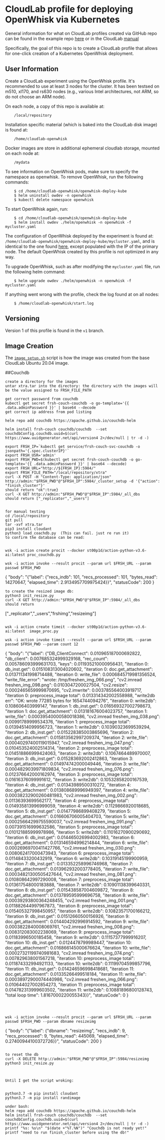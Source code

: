 # CloudLab profile for deploying OpenWhisk via Kubernetes

General information for what on CloudLab profiles created via GitHub repo can be found in the example repo [here](https://github.com/emulab/my-profile) or in the CloudLab [manual](https://docs.cloudlab.us/cloudlab-manual.html)

Specifically, the goal of this repo is to create a CloudLab profile that allows for one-click creation of a Kubernetes OpenWhisk deployment.

## User Information

Create a CloudLab experiment using the OpenWhisk profile. It's recommended to use at least 3 nodes for the cluster. It has been testsed on m510, xl170, and rs630 nodes (e.g., various Intel architectures, not ARM, so do not choose an ARM node). 

On each node, a copy of this repo is available at:
```
    /local/repository
```
Installation specific material (which is baked into the CloudLab disk image) is found at:
```
    /home/cloudlab-openwhisk
```
Docker images are store in additional ephemeral cloudlab storage, mounted on each node at:
```
    /mydata
```

To see information on OpenWhisk pods, make sure to specify the namespace as openwhisk. To remove OpenWhisk,
run the following commands:
```
    $ cd /home/cloudlab-openwhisk/openwhisk-deploy-kube
    $ helm uninstall owdev -n openwhisk
    $ kubectl delete namespace openwhisk
```

To start OpenWhisk again, run:
```
    $ cd /home/cloudlab-openwhisk/openwhisk-deploy-kube
    $ helm install owdev ./helm/openwhisk -n openwhisk -f mycluster.yaml
```

The configuration of OpenWhisk deployed by the experiment is found at: ```/home/cloudlab-openwhisk/openwhisk-deploy-kube/mycluster.yaml```, and is 
identical to the one found [here](mycluster.yaml), except populated with the IP of the primary node. The
default OpenWhisk created by this profile is not optimized in any way. 

To upgrade OpenWhisk, such as after modifying the ```mycluster.yaml``` file, run the following helm command:
```
    $ helm upgrade owdev ./helm/openwhisk -n openwhisk -f mycluster.yaml
```

If anything went wrong with the profile, check the log found at on all nodes:
```
    $ /home/cloudlab-openwhisk/start.log
```

## Versioning
Version 1 of this profile is found in the ```v1``` branch.

## Image Creation

The [```image_setup.sh```](image_setup.sh) script is how the image was created from the base CloudLab Ubuntu 20.04 image.

##Couchdb

```
create a directory for the images
untar xtra.tar into the directory: the directory with the images will be the value assigned to FRSH_FILE_PATH

get correct password from couchdb
kubectl get secret frsh-couch-couchdb -o go-template='{{ .data.adminPassword }}' | base64 --decode
get correct ip address from pod listing

helm repo add couchdb https://apache.github.io/couchdb-helm

helm install frsh-couch couchdb/couchdb  --set couchdbConfig.couchdb.uuid=$(curl https://www.uuidgenerator.net/api/version4 2>/dev/null | tr -d -)

export FRSH_IP=`kubectl get service/frsh-couch-svc-couchdb -o jsonpath='{.spec.clusterIP}'`
export FRSH_USR='admin'
export FRSH_PWD=$(kubectl get secret frsh-couch-couchdb -o go-template='{{ .data.adminPassword }}' | base64 --decode)
export FRSH_URL="http://${FRSH_IP}:5984/"
export FRSH_FILE_PATH="/local/repository/xtra"
curl -X POST -H "Content-Type: application/json" http://admin:"$FRSH_PWD"@"$FRSH_IP":5984/_cluster_setup -d '{"action": "finish_cluster"}'
should return "ok":true}
curl -X GET http://admin:"$FRSH_PWD"@"$FRSH_IP":5984/_all_dbs
should return ["_replicator","_users"]


for manual testing
cd /local/repository
git pull
tar -xvf xtra.tar
pip3 install cloudant
python3 load_coachdb.py  (This can fail. just re run it)
to confirm the database can be read:


wsk -i action create procit --docker st00p1d/action-python-v3.6-ai:latest proc_couchdb.py 

wsk -i action invoke --result procit --param url $FRSH_URL --param passwd $FRSH_PWD 

```
{
    "body": "{\"label\": {\"recs_indb\": 101, \"recs_processed\": 101, \"bytes_read\": 14270647, \"elapsed_time\": 2.9134957709975424}}",
    "statusCode": 200
}
```
to create the resized image db:
python3 init_resize.py
curl -X GET http://admin:"$FRSH_PWD"@"$FRSH_IP":5984/_all_dbs
should return
```
["_replicator","_users","frshimg","resizeimg"]

```

wsk -i action create timeit --docker st00p1d/action-python-v3.6-ai:latest  image_proc.py 

wsk -i action invoke timeit --result --param url $FRSH_URL --param passwd $FRSH_PWD --param count 12

```
{
    "body": "{\"label\": {\"DB_ClientConnect\": 0.010965187000692822, 
              \"db_client\": 0.007685324999329168, \"rec_count\": 0.005786093999631703, 
              \"keys\": 0.011935210000956431, \"iteration 0: db_inst.get\": 0.015108313004020602, \"iteration 0: doc.get_attachment\": 0.013711341998714488, \"iteration 0: write_file\": 0.0006845719981356524, \"write_file_error\": \"wrote: /tmp/freshen_img_066.png\", \"cv2.imread freshen_img_098.png\": 0.0103047200027504, \"cv2.resize\": 0.0002465659999870695, \"cv2.imwrite\": 0.003785564003919717, \"iteration 0: preprocess_image total\": 0.013314342002558988, \"write2db err\": \"OK: wrote 77285 bytes for 1654744094276\", \"iteration 0: write2db\": 0.108606403999147, \"iteration 1: db_inst.get\": 0.016569327002798673, \"iteration 1: doc.get_attachment\": 0.013181676004023757, \"iteration 1: write_file\": 0.00039540000580018386, \"cv2.imread freshen_img_038.png\": 0.00991789999534376, \"iteration 1: preprocess_image total\": 0.01394514099956723, \"iteration 1: write2db\": 0.10390323699539294, \"iteration 2: db_inst.get\": 0.015228385003865696, \"iteration 2: doc.get_attachment\": 0.015813562997209374, \"iteration 2: write_file\": 0.00040297400119015947, \"cv2.imread freshen_img_047.png\": 0.010453524002514314, \"iteration 2: preprocess_image total\": 0.014518866999424063, \"iteration 2: write2db\": 0.1067464489970007, \"iteration 3: db_inst.get\": 0.015283692002412863, \"iteration 3: doc.get_attachment\": 0.014974742000049446, \"iteration 3: write_file\": 0.0004829039971809834, \"cv2.imread freshen_img_076.png\": 0.012376642000162974, \"iteration 3: preprocess_image total\": 0.01616376099991612, \"iteration 3: write2db\": 0.10532858200167539, \"iteration 4: db_inst.get\": 0.01343989500310272, \"iteration 4: doc.get_attachment\": 0.013808689996949397, \"iteration 4: write_file\": 0.00038232900260481983, \"cv2.imread freshen_img_002.png\": 0.01136393699562177, \"iteration 4: preprocess_image total\": 0.014935813996999059, \"iteration 4: write2db\": 0.1129866920018685, \"iteration 5: db_inst.get\": 0.01477986899408279, \"iteration 5: doc.get_attachment\": 0.016606706005404703, \"iteration 5: write_file\": 0.00025664299755590037, \"cv2.imread freshen_img_091.png\": 0.007391516999632586, \"iteration 5: preprocess_image total\": 0.010121885999978986, \"iteration 5: write2db\": 0.11016270900290692, \"iteration 6: db_inst.get\": 0.014465026994002983, \"iteration 6: doc.get_attachment\": 0.013146594996214844, \"iteration 6: write_file\": 0.00026969700411427766, \"cv2.imread freshen_img_030.png\": 0.008062417000473943, \"iteration 6: preprocess_image total\": 0.01148433200432919, \"iteration 6: write2db\": 0.10319145199900959, \"iteration 7: db_inst.get\": 0.013352258996746968, \"iteration 7: doc.get_attachment\": 0.013962932003778405, \"iteration 7: write_file\": 0.00034821300505427644, \"cv2.imread freshen_img_081.png\": 0.010808642997290008, \"iteration 7: preprocess_image total\": 0.013617548000183888, \"iteration 7: write2db\": 0.10901138399640331, \"iteration 8: db_inst.get\": 0.015438587004609872, \"iteration 8: doc.get_attachment\": 0.013789595999696758, \"iteration 8: write_file\": 0.00039293800364248455, \"cv2.imread freshen_img_001.png\": 0.011882644997967873, \"iteration 8: preprocess_image total\": 0.015405327998450957, \"iteration 8: write2db\": 0.10823571700166212, \"iteration 9: db_inst.get\": 0.01512660500156926, \"iteration 9: doc.get_attachment\": 0.014404292996914592, \"iteration 9: write_file\": 0.0003822840008069761, \"cv2.imread freshen_img_008.png\": 0.008312083002238069, \"iteration 9: preprocess_image total\": 0.01183996500185458, \"iteration 9: write2db\": 0.11157377999916207, \"iteration 10: db_inst.get\": 0.0124478799989447, \"iteration 10: doc.get_attachment\": 0.016866145000676624, \"iteration 10: write_file\": 0.00027321199740981683, \"cv2.imread freshen_img_074.png\": 0.007829638001567218, \"iteration 10: preprocess_image total\": 0.011874332994921133, \"iteration 10: write2db\": 0.11199704599857796, \"iteration 11: db_inst.get\": 0.014246596998418681, \"iteration 11: doc.get_attachment\": 0.01335266499518184, \"iteration 11: write_file\": 0.00038972900074440986, \"cv2.imread freshen_img_066.png\": 0.010644027002854273, \"iteration 11: preprocess_image total\": 0.014782313999603502, \"iteration 11: write2db\": 0.10881896800128743, \"total loop time\": 1.8167000220055343}}",
    "statusCode": 0
}

```angular2html



wsk -i action invoke --result procit --param url $FRSH_URL --param passwd $FRSH_PWD --param dbname resizeimg
```
{
    "body": "{\"label\": {\"dbname\": \"resizeimg\", \"recs_indb\": 9, \"recs_processed\": 9, \"bytes_read\": 445069, \"elapsed_time\": 0.27400944100372726}}",
    "statusCode": 200
}

```

to reset the db
curl -X DELETE http://admin:"$FRSH_PWD"@"$FRSH_IP":5984/resizeimg
python3 init_resize.py



Until I get the script wroking: 


python3.7 -m pip install cloudant
python3.7 -m pip install randimage

under bash:
helm repo add couchdb https://apache.github.io/couchdb-helm
helm install frsh-couch couchdb/couchdb  --set couchdbConfig.couchdb.uuid=$(curl https://www.uuidgenerator.net/api/version4 2>/dev/null | tr -d -)
printf "%s: %s\n" "$(date +"%T.%N")" "Couchdb is not ready yet!"
printf "need to run finish_cluster before using the db!"

   ```

